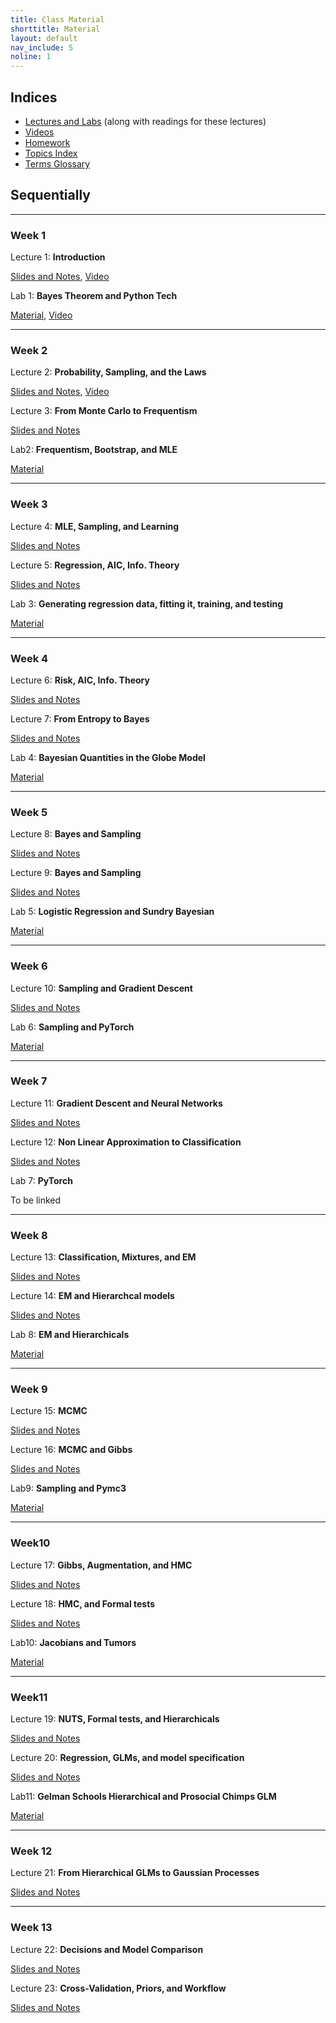 ```yaml
---
title: Class Material
shorttitle: Material
layout: default
nav_include: 5
noline: 1
---
```


## Indices

- [Lectures and Labs](lectures/) (along with readings for these lectures)
- [Videos](https://matterhorn.dce.harvard.edu/engage/ui/index.html#/2019/01/15810)
- [Homework](homeworks/index.html)
- [Topics Index](topics.html)
- [Terms Glossary](terms.html)


## Sequentially

---

### Week 1

Lecture 1: **Introduction**

[Slides and Notes](lectures/lecture1.html), [Video](https://matterhorn.dce.harvard.edu/engage/player/watch.html?id=a4a460d2-b470-4f5e-99d3-ea0f28856b5f)

Lab 1: **Bayes Theorem and Python Tech**

[Material](lectures/lab1.html), [Video](https://matterhorn.dce.harvard.edu/engage/player/watch.html?id=dffad081-ad52-4715-998d-f2fe35655167)

---

### Week 2

Lecture 2: **Probability, Sampling, and the Laws**

[Slides and Notes](lectures/lecture2.html), [Video](https://matterhorn.dce.harvard.edu/engage/player/watch.html?id=5092fc6b-1ed7-45b1-a47f-1d51fed99ce6)

Lecture 3: **From Monte Carlo to Frequentism**

[Slides and Notes](lectures/lecture3.html)

Lab2: **Frequentism, Bootstrap, and MLE**

[Material](lectures/lab2.html)

---

### Week 3

Lecture 4: **MLE, Sampling, and Learning**

[Slides and Notes](lectures/lecture4.html)

Lecture 5: **Regression, AIC, Info. Theory**

[Slides and Notes](lectures/lecture5.html)

Lab 3: **Generating regression data, fitting it, training, and testing**

[Material](lectures/lab3.html)

---

### Week 4

Lecture 6: **Risk, AIC, Info. Theory**

[Slides and Notes](lectures/lecture6.html)

Lecture 7: **From Entropy to Bayes**

[Slides and Notes](lectures/lecture7.html)

Lab 4: **Bayesian Quantities in the Globe Model**

[Material](lectures/lab4.html)

---

### Week 5

Lecture 8: **Bayes and Sampling**

[Slides and Notes](lectures/lecture8.html)

Lecture 9: **Bayes and Sampling**

[Slides and Notes](lectures/lecture9.html)

Lab 5: **Logistic Regression and Sundry Bayesian**

[Material](lectures/lab5.html)

---

### Week 6

Lecture 10: **Sampling and Gradient Descent**

[Slides and Notes](lectures/lecture10.html)

Lab 6: **Sampling and PyTorch**

[Material](lectures/lab6.html)

---

### Week 7

Lecture 11: **Gradient Descent and Neural Networks**

[Slides and Notes](lectures/lecture11.html)

Lecture 12: **Non Linear Approximation to Classification**

[Slides and Notes](lectures/lecture12.html)

Lab 7: **PyTorch**

To be linked

---

### Week 8

Lecture 13: **Classification, Mixtures, and EM**

[Slides and Notes](lectures/lecture13.html)

Lecture 14: **EM and Hierarchcal models**

[Slides and Notes](lectures/lecture14.html)

Lab 8: **EM and Hierarchicals**

[Material](lectures/lab8.html)

---

### Week 9

Lecture 15: **MCMC**

[Slides and Notes](lectures/lecture15.html)

Lecture 16: **MCMC and Gibbs**

[Slides and Notes](lectures/lecture16.html)

Lab9: **Sampling and Pymc3**

[Material](lectures/lab9.html)

---

### Week10 

Lecture 17: **Gibbs, Augmentation, and HMC**

[Slides and Notes](lectures/lecture17.html)

Lecture 18: **HMC, and Formal tests**

[Slides and Notes](lectures/lecture18.html)

Lab10: **Jacobians and Tumors**

[Material](lectures/lab10.html)

---

### Week11

Lecture 19: **NUTS, Formal tests, and Hierarchicals**

[Slides and Notes](lectures/lecture19.html)

Lecture 20: **Regression, GLMs, and model specification**

[Slides and Notes](lectures/lecture20.html)

Lab11: **Gelman Schools Hierarchical and Prosocial Chimps GLM**

[Material](lectures/lab11.html)

---

### Week 12

Lecture 21: **From Hierarchical GLMs to Gaussian Processes**

[Slides and Notes](lectures/lecture21.html)

---

### Week 13

Lecture 22: **Decisions and Model Comparison**

[Slides and Notes](lectures/lecture22.html)

Lecture 23: **Cross-Validation, Priors, and Workflow**

[Slides and Notes](lectures/lecture23.html)
